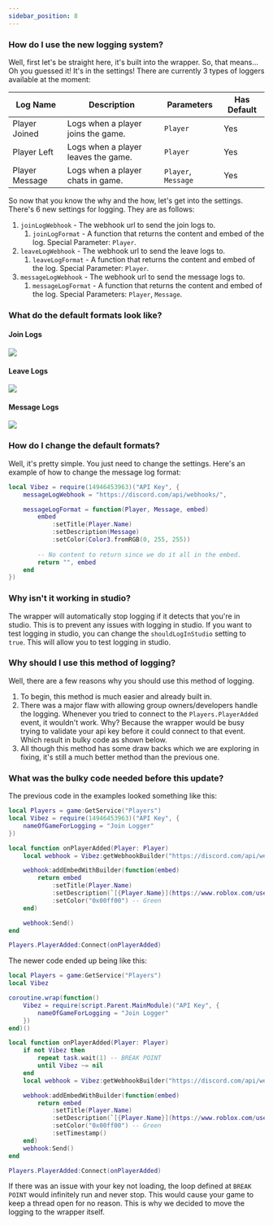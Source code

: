 ```yaml
---
sidebar_position: 8
---
```


### How do I use the new logging system?
Well, first let's be straight here, it's built into the wrapper. So, that means... Oh you guessed it! It's in the settings! There are currently 3 types of loggers available at the moment:

| Log Name | Description | Parameters | Has Default |
| --- | --- | --- | --- |
| Player Joined | Logs when a player joins the game. | `Player` | Yes |
| Player Left | Logs when a player leaves the game. | `Player` | Yes |
| Player Message | Logs when a player chats in game. | `Player`, `Message` | Yes |

So now that you know the why and the how, let's get into the settings. There's 6 new settings for logging. They are as follows:
1. `joinLogWebhook` - The webhook url to send the join logs to.
    1. `joinLogFormat` - A function that returns the content and embed of the log. Special Parameter: `Player`.
2. `leaveLogWebhook` - The webhook url to send the leave logs to.
    1. `leaveLogFormat` - A function that returns the content and embed of the log. Special Parameter: `Player`.
3. `messageLogWebhook` - The webhook url to send the message logs to.
    1. `messageLogFormat` - A function that returns the content and embed of the log. Special Parameters: `Player`, `Message`.

### What do the default formats look like?

<h4>Join Logs</h4>
<img src="/VibezAPI/joinLogExample.png"></img>

<h4>Leave Logs</h4>
<img src="/VibezAPI/leaveLogExample.png"></img>

<h4>Message Logs</h4>
<img src="/VibezAPI/messageLogExample.png"></img>

### How do I change the default formats?
Well, it's pretty simple. You just need to change the settings. Here's an example of how to change the message log format:
```lua
local Vibez = require(14946453963)("API Key", {
    messageLogWebhook = "https://discord.com/api/webhooks/",

    messageLogFormat = function(Player, Message, embed)
        embed
            :setTitle(Player.Name)
            :setDescription(Message)
            :setColor(Color3.fromRGB(0, 255, 255))
        
        -- No content to return since we do it all in the embed.
        return "", embed
    end
})
```

### Why isn't it working in studio?
The wrapper will automatically stop logging if it detects that you're in studio. This is to prevent any issues with logging in studio. If you want to test logging in studio, you can change the `shouldLogInStudio` setting to `true`. This will allow you to test logging in studio.

### Why should I use this method of logging?
Well, there are a few reasons why you should use this method of logging.
1. To begin, this method is much easier and already built in.
2. There was a major flaw with allowing group owners/developers handle the logging. Whenever you tried to connect to the `Players.PlayerAdded` event, it wouldn't work. Why? Because the wrapper would be busy trying to validate your api key before it could connect to that event. Which result in bulky code as shown below.
3. All though this method has some draw backs which we are exploring in fixing, it's still a much better method than the previous one.

### What was the bulky code needed before this update?
The previous code in the examples looked something like this:
```lua
local Players = game:GetService("Players")
local Vibez = require(14946453963)("API Key", {
	nameOfGameForLogging = "Join Logger"
})

local function onPlayerAdded(Player: Player)
	local webhook = Vibez:getWebhookBuilder("https://discord.com/api/webhooks/")

	webhook:addEmbedWithBuilder(function(embed)
		return embed
			:setTitle(Player.Name)
			:setDescription(`[{Player.Name}](https://www.roblox.com/users/{Player.UserId}/profile) has joined the game!`)
			:setColor("0x00ff00") -- Green
	end)

	webhook:Send()
end

Players.PlayerAdded:Connect(onPlayerAdded)
```
The newer code ended up being like this:
```lua
local Players = game:GetService("Players")
local Vibez

coroutine.wrap(function()
	Vibez = require(script.Parent.MainModule)("API Key", {
		nameOfGameForLogging = "Join Logger"
	})
end)()

local function onPlayerAdded(Player: Player)
	if not Vibez then
		repeat task.wait(1) -- BREAK POINT
		until Vibez ~= nil
	end
	local webhook = Vibez:getWebhookBuilder("https://discord.com/api/webhooks/")

	webhook:addEmbedWithBuilder(function(embed)
		return embed
			:setTitle(Player.Name)
			:setDescription(`[{Player.Name}](https://www.roblox.com/users/{Player.UserId}/profile) has joined the game!`)
			:setColor("0x00ff00") -- Green
			:setTimestamp()
	end)
	webhook:Send()
end

Players.PlayerAdded:Connect(onPlayerAdded)
```
If there was an issue with your key not loading, the loop defined at `BREAK POINT` would infinitely run and never stop. This would cause your game to keep a thread open for no reason. This is why we decided to move the logging to the wrapper itself.